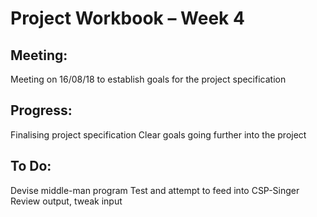 Project Workbook – Week 4
=========================

Meeting:
--------
  Meeting on 16/08/18 to establish goals for the project specification
  
Progress:
---------
  Finalising project specification
  Clear goals going further into the project

To Do:
------
  Devise middle-man program
  Test and attempt to feed into CSP-Singer
  Review output, tweak input

